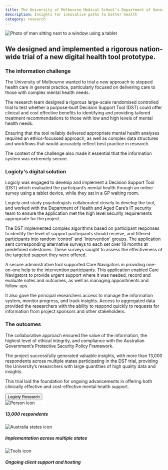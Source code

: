 ```yaml
---
title: The University of Melbourne Medical School’s Department of General Practice
description: Insights for innovative paths to better health
category: research
---
```


<div class="grid grid-cols-12 gap-0 lg:gap-8">

<div class="col-span-12 project-images">
    <img src="/Projects/Images/3_UoM_Medical_School’s_Department_of_General_Practice/University-of-melbourne-medical-school-department-of-general-practice.jpg" alt="Photo of man sitting next to a window using a tablet" />
</div>


<div class="col-span-12 lg:col-span-9 project-text lg:order-last">
<div>

## We designed and implemented a rigorous nation-wide trial of a new digital health tool prototype.

### The information challenge
The University of Melbourne wanted to trial a new approach to stepped health care in general practice, particularly focused on delivering care to those with complex mental health needs.

The research team designed a rigorous large-scale randomised controlled trial to test whether a purpose-built Decision Support Tool (DST) could offer clinical and cost effective benefits to identifying and providing tailored treatment recommendations to those with low and high levels of mental health needs. 

Ensuring that the tool reliably delivered appropriate mental health analyses required an ethics-focussed approach, as well as complex data structures and workflows that would accurately reflect best practice in research.

The context of the challenge also made it essential that the information system was extremely secure.

### Logicly's digital solution
Logicly was engaged to develop and implement a Decision Support Tool (DST) which evaluated the participant’s mental health through an online survey using a tablet device, while they sat in a GP waiting room.

Logicly and study psychologists collaborated closely to develop the tool, and worked with the Department of Health and Aged Care’s IT security team to ensure the application met the high level security requirements appropriate for the project.

The DST implemented complex algorithms based on participant responses to identify the level of support participants should receive, and filtered participants into random ‘control’ and 'intervention' groups. The application sent corresponding alternative surveys to each set over 18 months at predefined milestones. These surveys sought to assess the effectiveness of the targeted support they were offered.

A secure administrative tool supported Care Navigators in providing one-on-one help to the intervention participants. This application enabled Care Navigators to provide urgent support where it was needed, record and evaluate notes and outcomes, as well as managing appointments and follow-ups. 

It also gave the principal researchers access to manage the information system, monitor progress, and track insights. Access to aggregated data provided the researchers with the ability to respond quickly to requests for information from project sponsors and other stakeholders.

### The outcomes
The collaborative approach ensured the value of the information, the highest level of ethical integrity, and compliance with the Australian Government’s Protective Security Policy Framework.

The project successfully generated valuable insights, with more than 13,000 respondents across multiple states participating in the DST trial, providing the University’s researchers with large quantities of high quality data and insights.

This trial laid the foundation for ongoing advancements in offering both clinically effective and cost-effective mental health support.

<a href="/research" class="block w-48 h-12 my-5 font-medium text-center text-white tt-lc bg-logiclyorange hover:bg-logiclyhover">
  <button class="w-full h-full">Logicly Research</button>
</a>

</div>
</div>


<div class="col-span-12 lg:col-span-3 icons-sidebar">
<div>
<img src="/Projects/Icons/3_UoM_Medical_School’s_Department_of_General_Practice/13000_respondents.svg" alt="Person icon" />

##### 13,000 respondents
</div>

<div>
<img src="/Projects/Icons/3_UoM_Medical_School’s_Department_of_General_Practice/Implementation_across_multiple_states.svg" alt="Australia states icon" />

##### Implementation across multiple states
</div>

<div class="icons-sidebar-last">
<img src="/Projects/Icons/3_UoM_Medical_School’s_Department_of_General_Practice/Ongoing_client_support_and_hosting.svg" alt="Tools icon" />

##### Ongoing client support and hosting
</div>
</div>

</div>
